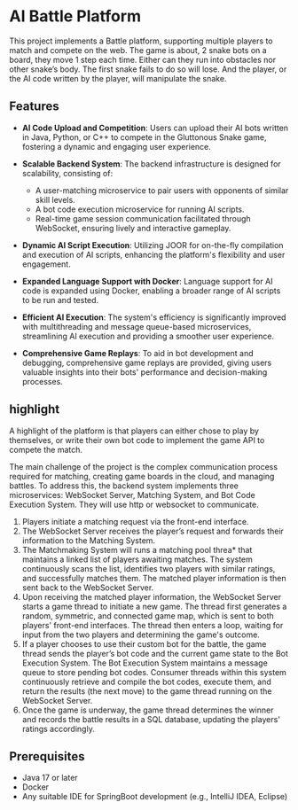 # AI Battle Platform
This project implements a Battle platform, supporting multiple players to match and compete on the web. The game is about, 2 snake bots on a board, they move 1 step each time. Either can they run into obstacles nor other snake’s body. The first snake fails to do so will lose. And the player, or the AI code written by the player, will manipulate the snake. 

## Features

- **AI Code Upload and Competition**: Users can upload their AI bots written in Java, Python, or C++ to compete in the Gluttonous Snake game, fostering a dynamic and engaging user experience.

- **Scalable Backend System**: The backend infrastructure is designed for scalability, consisting of:
  - A user-matching microservice to pair users with opponents of similar skill levels.
  - A bot code execution microservice for running AI scripts.
  - Real-time game session communication facilitated through WebSocket, ensuring lively and interactive gameplay.

- **Dynamic AI Script Execution**: Utilizing JOOR for on-the-fly compilation and execution of AI scripts, enhancing the platform's flexibility and user engagement.

- **Expanded Language Support with Docker**: Language support for AI code is expanded using Docker, enabling a broader range of AI scripts to be run and tested.

- **Efficient AI Execution**: The system's efficiency is significantly improved with multithreading and message queue-based microservices, streamlining AI execution and providing a smoother user experience.

- **Comprehensive Game Replays**: To aid in bot development and debugging, comprehensive game replays are provided, giving users valuable insights into their bots' performance and decision-making processes.

## highlight
A highlight of the platform is that players can either chose to play by themselves, or write their own bot code to implement the game API to compete the match.

The main challenge of the project is the complex communication process required for matching, creating game boards in the cloud, and managing battles. To address this, the backend system implements three microservices: WebSocket Server, Matching System, and Bot Code Execution System. They will use http or websocket to communicate.

1. Players initiate a matching request via the front-end interface.
2. The WebSocket Server receives the player’s request and forwards their information to the Matching System.
3. The Matchmaking System will runs a matching pool threa* that maintains a linked list of players awaiting matches. The system continuously scans the list, identifies two players with similar ratings, and successfully matches them. The matched player information is then sent back to the WebSocket Server.
4. Upon receiving the matched player information, the WebSocket Server starts a game thread to initiate a new game. The thread first generates a random, symmetric, and connected game map, which is sent to both players' front-end interfaces. The thread then enters a loop, waiting for input from the two players and determining the game's outcome.
5. If a player chooses to use their custom bot for the battle, the game thread sends the player’s bot code and the current game state to the Bot Execution System. The Bot Execution System maintains a message queue to store pending bot codes. Consumer threads within this system continuously retrieve and compile the bot codes, execute them, and return the results (the next move) to the game thread running on the WebSocket Server.
6. Once the game is underway, the game thread determines the winner and records the battle results in a SQL database, updating the players' ratings accordingly. 


## Prerequisites

- Java 17 or later
- Docker
- Any suitable IDE for SpringBoot development (e.g., IntelliJ IDEA, Eclipse)
